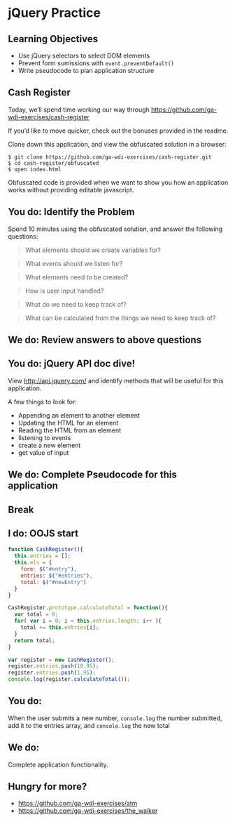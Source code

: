 # jQuery Practice

## Learning Objectives

- Use jQuery selectors to select DOM elements
- Prevent form sumissions with `event.preventDefault()`
- Write pseudocode to plan application structure

## Cash Register

Today, we’ll spend time working our way through https://github.com/ga-wdi-exercises/cash-register

If you’d like to move quicker, check out the bonuses provided in the readme.

Clone down this application, and view the obfuscated solution in a browser:

```
$ git clone https://github.com/ga-wdi-exercises/cash-register.git
$ cd cash-register/obfuscated
$ open index.html
```

Obfuscated code is provided when we want to show you how an application
works without providing editable javascript.

## You do: Identify the Problem

Spend 10 minutes using the obfuscated solution, and answer the following questions:

> What elements should we create variables for?

> What events should we listen for?

> What elements need to be created?

> How is user input handled?

> What do we need to keep track of?

> What can be calculated from the things we need to keep track of?

## We do: Review answers to above questions

## You do: jQuery API doc dive!

View http://api.jquery.com/ and identify methods that will be useful for this application.

A few things to look for:

- Appending an element to another element
- Updating the HTML for an element
- Reading the HTML from an element
- listening to events
- create a new element
- get value of input

## We do: Complete Pseudocode for this application

## Break

## I do: OOJS start

```js
function CashRegister(){
  this.entries = [];
  this.els = {
    form: $("#entry"),
    entries: $("#entries"),
    total: $("#newEntry")
  }
}

CashRegister.prototype.calculateTotal = function(){
  var total = 0;
  for( var i = 0; i < this.entries.length; i++ ){
    total += this.entries[i];
  }
  return total;
}

var register = new CashRegister();
register.entries.push(10.95);
register.entries.push(1.95);
console.log(register.calculateTotal());

```

## You do:

When the user submits a new number, `console.log` the number submitted, add it to the entries array, and `console.log` the new total

## We do:

Complete application functionality.

## Hungry for more?

- https://github.com/ga-wdi-exercises/atm
- https://github.com/ga-wdi-exercises/the_walker
